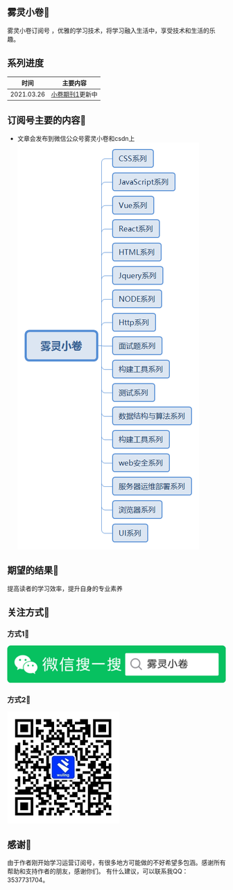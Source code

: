 ## 雾灵小卷🧚
雾灵小卷订阅号 ，优雅的学习技术，将学习融入生活中，享受技术和生活的乐趣。
## 系列进度
| 时间| 主要内容 |
|  ----  |  ----  |
| 2021.03.26| [小卷期刊1](./jk1.md)更新中|
## 订阅号主要的内容🧚
- 文章会发布到微信公众号雾灵小卷和csdn上
![系列内容](./雾灵小卷.png)
## 期望的结果🧚
提高读者的学习效率，提升自身的专业素养
## 关注方式🧚
### 方式1🧚
![公众号搜索：雾灵小卷](./sousuo.png)
### 方式2🧚
![二维码扫描](./qrcode.jpg)
## 感谢🧚
由于作者刚开始学习运营订阅号，有很多地方可能做的不好希望多包涵。感谢所有帮助和支持作者的朋友，感谢你们。
有什么建议，可以联系我QQ：3537731704。